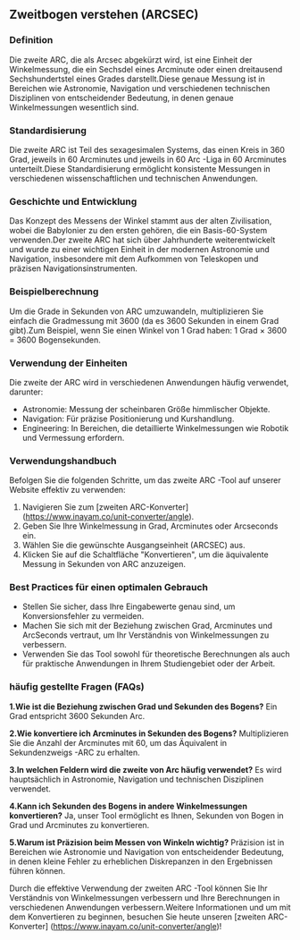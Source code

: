 ## Zweitbogen verstehen (ARCSEC)

### Definition
Die zweite ARC, die als Arcsec abgekürzt wird, ist eine Einheit der Winkelmessung, die ein Sechsdel eines Arcminute oder einen dreitausend Sechshundertstel eines Grades darstellt.Diese genaue Messung ist in Bereichen wie Astronomie, Navigation und verschiedenen technischen Disziplinen von entscheidender Bedeutung, in denen genaue Winkelmessungen wesentlich sind.

### Standardisierung
Die zweite ARC ist Teil des sexagesimalen Systems, das einen Kreis in 360 Grad, jeweils in 60 Arcminutes und jeweils in 60 Arc -Liga in 60 Arcminutes unterteilt.Diese Standardisierung ermöglicht konsistente Messungen in verschiedenen wissenschaftlichen und technischen Anwendungen.

### Geschichte und Entwicklung
Das Konzept des Messens der Winkel stammt aus der alten Zivilisation, wobei die Babylonier zu den ersten gehören, die ein Basis-60-System verwenden.Der zweite ARC hat sich über Jahrhunderte weiterentwickelt und wurde zu einer wichtigen Einheit in der modernen Astronomie und Navigation, insbesondere mit dem Aufkommen von Teleskopen und präzisen Navigationsinstrumenten.

### Beispielberechnung
Um die Grade in Sekunden von ARC umzuwandeln, multiplizieren Sie einfach die Gradmessung mit 3600 (da es 3600 Sekunden in einem Grad gibt).Zum Beispiel, wenn Sie einen Winkel von 1 Grad haben:
1 Grad × 3600 = 3600 Bogensekunden.

### Verwendung der Einheiten
Die zweite der ARC wird in verschiedenen Anwendungen häufig verwendet, darunter:
- Astronomie: Messung der scheinbaren Größe himmlischer Objekte.
- Navigation: Für präzise Positionierung und Kurshandlung.
- Engineering: In Bereichen, die detaillierte Winkelmessungen wie Robotik und Vermessung erfordern.

### Verwendungshandbuch
Befolgen Sie die folgenden Schritte, um das zweite ARC -Tool auf unserer Website effektiv zu verwenden:
1. Navigieren Sie zum [zweiten ARC-Konverter] (https://www.inayam.co/unit-converter/angle).
2. Geben Sie Ihre Winkelmessung in Grad, Arcminutes oder Arcseconds ein.
3. Wählen Sie die gewünschte Ausgangseinheit (ARCSEC) aus.
4. Klicken Sie auf die Schaltfläche "Konvertieren", um die äquivalente Messung in Sekunden von ARC anzuzeigen.

### Best Practices für einen optimalen Gebrauch
- Stellen Sie sicher, dass Ihre Eingabewerte genau sind, um Konversionsfehler zu vermeiden.
- Machen Sie sich mit der Beziehung zwischen Grad, Arcminutes und ArcSeconds vertraut, um Ihr Verständnis von Winkelmessungen zu verbessern.
- Verwenden Sie das Tool sowohl für theoretische Berechnungen als auch für praktische Anwendungen in Ihrem Studiengebiet oder der Arbeit.

### häufig gestellte Fragen (FAQs)

**1.Wie ist die Beziehung zwischen Grad und Sekunden des Bogens?**
Ein Grad entspricht 3600 Sekunden Arc.

**2.Wie konvertiere ich Arcminutes in Sekunden des Bogens?**
Multiplizieren Sie die Anzahl der Arcminutes mit 60, um das Äquivalent in Sekundenzweigs -ARC zu erhalten.

**3.In welchen Feldern wird die zweite von Arc häufig verwendet?**
Es wird hauptsächlich in Astronomie, Navigation und technischen Disziplinen verwendet.

**4.Kann ich Sekunden des Bogens in andere Winkelmessungen konvertieren?**
Ja, unser Tool ermöglicht es Ihnen, Sekunden von Bogen in Grad und Arcminutes zu konvertieren.

**5.Warum ist Präzision beim Messen von Winkeln wichtig?**
Präzision ist in Bereichen wie Astronomie und Navigation von entscheidender Bedeutung, in denen kleine Fehler zu erheblichen Diskrepanzen in den Ergebnissen führen können.

Durch die effektive Verwendung der zweiten ARC -Tool können Sie Ihr Verständnis von Winkelmessungen verbessern und Ihre Berechnungen in verschiedenen Anwendungen verbessern.Weitere Informationen und um mit dem Konvertieren zu beginnen, besuchen Sie heute unseren [zweiten ARC-Konverter] (https://www.inayam.co/unit-converter/angle)!